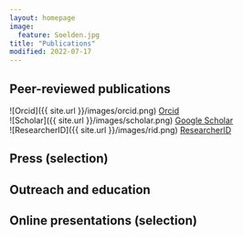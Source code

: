 ```yaml
---
layout: homepage
image:
  feature: Soelden.jpg
title: "Publications"
modified: 2022-07-17
---
```


## Peer-reviewed publications

![Orcid]({{ site.url }}/images/orcid.png) [Orcid]((https://orcid.org/my-orcid?orcid=0000-0002-0037-9239))   
![Scholar]({{ site.url }}/images/scholar.png) [Google Scholar](https://scholar.google.com/citations?user=k5i3d9MAAAAJ&hl=cs)       
![ResearcherID]({{ site.url }}/images/rid.png) [ResearcherID](https://www.researchgate.net/profile/Frantisek-Stanek)  

## Press (selection)

## Outreach and education

## Online presentations (selection)
